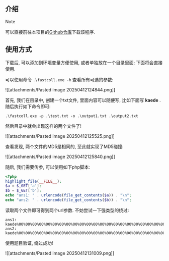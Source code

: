 ## 介绍

> [!note]
> 可以直接前往本项目的[Github仓库](https://github.com/iamjazz/Md5collision)下载该程序.

## 使用方式

下载后, 可以添加到环境变量方便使用, 或者单独放在一个目录里面; 下面将会直接使用.

可以使用命令 `.\fastcoll.exe -h` 查看所有可选的参数:

![[attachments/Pasted image 20250412124844.png]]

首先, 我们在目录中, 创建一个txt文件, 里面内容可以随便写, 比如下面写 **kaede** . 随后执行如下命令即可:

```shell
.\fastcoll.exe -p .\test.txt -o .\output1.txt .\output2.txt
```

然后目录中就会出现这样的两个文件了!

![[attachments/Pasted image 20250412125525.png]]

查看发现, 两个文件的MD5是相同的, 至此就实现了MD5碰撞:

![[attachments/Pasted image 20250412125840.png]]

随后, 我们需要传参, 可以使用如下php脚本:

```php
<?php
highlight_file(__FILE__);
$a = $_GET['a'];
$b = $_GET['b'];
echo "ans1: " . urlencode(file_get_contents($a)) . "\n";
echo "ans2: " . urlencode(file_get_contents($b)) . "\n";
```

读取两个文件即可得到两个url参数. 不妨尝试一下强类型的绕过:

```
ans1:
kaede%00%00%00%00%00%00%00%00%00%00%00%00%00%00%00%00%00%00%00%00%00%00%00%00%00%00%00%00%00%00%00%00%00%00%00%00%00%00%00%00%00%00%00%00%00%00%00%00%00%00%00%00%00%00%00%00%00%00%00%ED%2C%02p%237%C3%E1%CA%DD%80s%3Dtg%5D%14%5B%E2%ED%2B%3E%16O%0Fr%80%89%B5%A5%23%8F%96%11%0B%EAL%5E%8B%60%CF%09%40%82%F1%C1Ma%0B%9Fm%CD%D3%21MB%916%8F%BE56%89%9A%F5%CF%F6%9B%C1%C5l%AA%18n%80io%AE%1A%10%98%2F%05Z%27%C6F%A7%D3%1A%FEG%EC%07%DE%EBNm%9E%94%F2%16%00%13%B8sDwo%04W%AA%FEP%11%C2%04%AD%E0%D1%B3%CCo%23%B4%0A9%82
ans2:
kaede%00%00%00%00%00%00%00%00%00%00%00%00%00%00%00%00%00%00%00%00%00%00%00%00%00%00%00%00%00%00%00%00%00%00%00%00%00%00%00%00%00%00%00%00%00%00%00%00%00%00%00%00%00%00%00%00%00%00%00%ED%2C%02p%237%C3%E1%CA%DD%80s%3Dtg%5D%14%5B%E2m%2B%3E%16O%0Fr%80%89%B5%A5%23%8F%96%11%0B%EAL%5E%8B%60%CF%09%40%82%F1ANa%0B%9Fm%CD%D3%21MB%916%8F%3E56%89%9A%F5%CF%F6%9B%C1%C5l%AA%18n%80io%AE%1A%10%98%2F%05%DA%27%C6F%A7%D3%1A%FEG%EC%07%DE%EBNm%9E%94%F2%16%00%13%B8sDwo%84V%AA%FEP%11%C2%04%AD%E0%D1%B3%CCo%A3%B4%0A9%82
```

使用题目验证, 绕过成功!

![[attachments/Pasted image 20250412131009.png]]